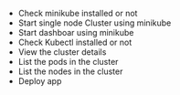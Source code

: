 - Check minikube installed or not
- Start single node Cluster using minikube
- Start dashboar using minikube
- Check Kubectl installed or not
- View the cluster details
- List the pods in the cluster
- List the nodes in the cluster
- Deploy app